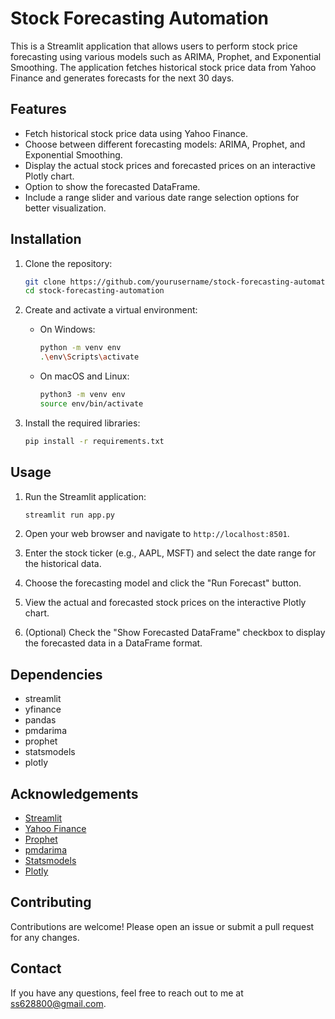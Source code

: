 # Stock Forecasting Automation

This is a Streamlit application that allows users to perform stock price forecasting using various models such as ARIMA, Prophet, and Exponential Smoothing. The application fetches historical stock price data from Yahoo Finance and generates forecasts for the next 30 days.

## Features

- Fetch historical stock price data using Yahoo Finance.
- Choose between different forecasting models: ARIMA, Prophet, and Exponential Smoothing.
- Display the actual stock prices and forecasted prices on an interactive Plotly chart.
- Option to show the forecasted DataFrame.
- Include a range slider and various date range selection options for better visualization.

## Installation

1. Clone the repository:
    ```sh
    git clone https://github.com/yourusername/stock-forecasting-automation.git
    cd stock-forecasting-automation
    ```

2. Create and activate a virtual environment:
    - On Windows:
        ```sh
        python -m venv env
        .\env\Scripts\activate
        ```
    - On macOS and Linux:
        ```sh
        python3 -m venv env
        source env/bin/activate
        ```

3. Install the required libraries:
    ```sh
    pip install -r requirements.txt
    ```

## Usage

1. Run the Streamlit application:
    ```sh
    streamlit run app.py
    ```

2. Open your web browser and navigate to `http://localhost:8501`.

3. Enter the stock ticker (e.g., AAPL, MSFT) and select the date range for the historical data.

4. Choose the forecasting model and click the "Run Forecast" button.

5. View the actual and forecasted stock prices on the interactive Plotly chart.

6. (Optional) Check the "Show Forecasted DataFrame" checkbox to display the forecasted data in a DataFrame format.

## Dependencies

- streamlit
- yfinance
- pandas
- pmdarima
- prophet
- statsmodels
- plotly

## Acknowledgements

- [Streamlit](https://streamlit.io/)
- [Yahoo Finance](https://www.yahoofinance.com/)
- [Prophet](https://facebook.github.io/prophet/)
- [pmdarima](http://alkaline-ml.com/pmdarima/)
- [Statsmodels](https://www.statsmodels.org/)
- [Plotly](https://plotly.com/)

## Contributing

Contributions are welcome! Please open an issue or submit a pull request for any changes.

## Contact

If you have any questions, feel free to reach out to me at [ss628800@gmail.com](mailto:ss628800@gmail.com).

